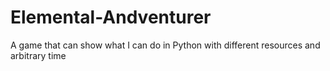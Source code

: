 # Elemental-Andventurer
A game that can show what I can do in Python with different resources and arbitrary time
